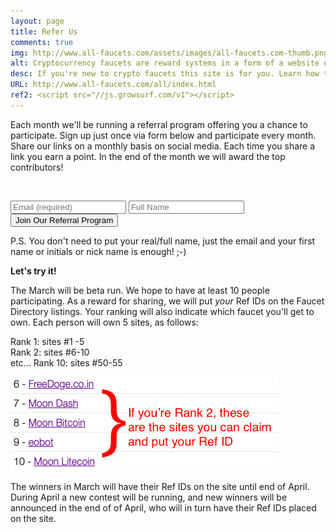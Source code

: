 ```yaml
---
layout: page
title: Refer Us
comments: true
img: http://www.all-faucets.com/assets/images/all-faucets.com-thumb.png
alt: Cryptocurrency faucets are reward systems in a form of a website or an app that dispense free coins.
desc: If you're new to crypto faucets this site is for you. Learn how to maximize the value of your time and effort while claiming from free bitcoin faucet sites.
URL: http://www.all-faucets.com/all/index.html
ref2: <script src="//js.growsurf.com/v1"></script>
---
```

<link rel="stylesheet" href="https://cdnjs.cloudflare.com/ajax/libs/normalize/5.0.0/normalize.min.css">

Each month we'll be running a referral program offering you a chance to participate. Sign up just once via form below and participate every month. Share our links on a monthly basis on social media. Each time you share a link you earn a point. In the end of the month we will award the top contributors!
<p>
<br>
<form action="https://growsurf.com/c/cjns6b" method="POST" class="growsurf-form blue">
  <input type="email" name="email" placeholder="Email (required)" required>
  <input type="text" name="name" placeholder="Full Name">
  <input type="submit" value="Join Our Referral Program">
</form>
<p> </p>
P.S.
You don't need to put your real/full name, just the email and your first name or initials or nick name is enough! ;-)

**Let's try it!**

The March will be beta run. We hope to have at least 10 people participating. As a reward for sharing, we will put <i>your</i> Ref IDs on the Faucet Directory listings. Your ranking will also indicate which faucet you'll get to own. Each person will own 5 sites, as follows:<p>
Rank 1: sites #1 -5<br>
Rank 2: sites #6-10<br>
etc...
Rank 10: sites #50-55
<p> </p>
<img src="/assets/images/referral-win.png" alt="Example">
<p> </p>
The winners in March will have their Ref IDs on the site until end of April. During April a new contest will be running, and new winners will be announced in the end of of April, who will in turn have their Ref IDs placed on the site.
